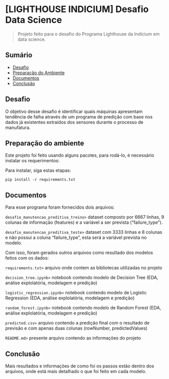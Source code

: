 # [LIGHTHOUSE INDICIUM] Desafio Data Science

> Projeto feito para o desafio do Programa Lighthouse da Indicium em data science.


## Sumário

- [Desafio](#desafio)
- [Preparação do Ambiente](#preparação-do-ambiente)
- [Documentos](#documentos)
- [Conclusão](#conclusão)



## Desafio

O objetivo desse desafio é identificar quais máquinas apresentam tendência de falha através de um programa de predição com base nos dados já existentes extraídos dos sensores durante o processo de manufatura.

## Preparação do ambiente

Este projeto foi feito usando alguns pacotes, para rodá-lo, é necessário instalar os requerimentos:

Para instalar, siga estas etapas:
```
pip install -r requirements.txt
```


## Documentos

Para esse programa foram fornecidos dois arquivos:

`desafio_manutencao_preditiva_treino>` dataset composto por 6667 linhas, 9 colunas de informação (features) e a variável a ser prevista (“failure_type”).

`desafio_manutencao_preditiva_teste>` dataset com 3333 linhas e 8 colunas e não possui a coluna “failure_type”, esta será a variável prevista no modelo.


Com isso, foram gerados outros arquivos como resultado dos modelos feitos com os dados:

`requirements.txt>` arquivo onde contem as bibliotecas utilizadas no projeto

`decision_tree.ipynb>` notebook contendo modelo de Decision Tree (EDA, análise explolatória, modelagem e predição)

`logistic_regression.ipynb>` notebook contendo modelo de Logistic Regression (EDA, análise explolatória, modelagem e predição)

`random_forest.ipynb>` notebook contendo modelo de Random Forest (EDA, análise explolatória, modelagem e predição)

`predicted.csv>` arquivo contendo a predição final com o resultado de previsão e com apenas duas colunas (rowNumber, predictedValues)

`README.md>` presente arquivo contendo as informações do projeto





## Conclusão
Mais resultados e informações de como foi os passos estão dentro dos arquivos, onde está mais detalhado o que foi feito em cada modelo.
